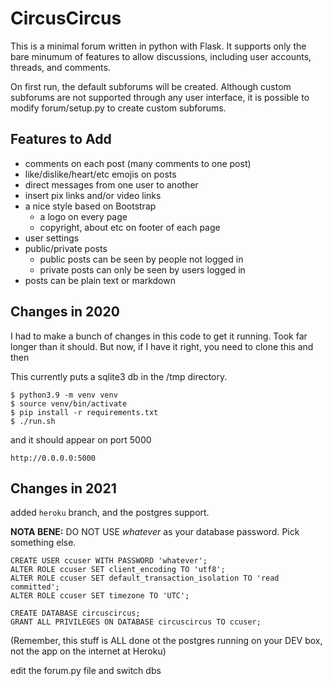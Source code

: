 # CircusCircus
This is a minimal forum written in python with Flask. It supports only the bare minumum of features to allow discussions, including user accounts, threads, and comments.

On first run, the default subforums will be created. Although custom subforums are not supported through any user interface, it is possible to modify forum/setup.py to create custom subforums.

## Features to Add

- comments on each post (many comments to one post)
- like/dislike/heart/etc emojis on posts
- direct messages from one user to another
- insert pix links and/or video links
- a nice style based on Bootstrap
  - a logo on every page
  - copyright, about etc on footer of each page
- user settings
- public/private posts
  - public posts can be seen by people not logged in
  - private posts can only be seen by users logged in
- posts can be plain text or markdown

## Changes in 2020

I had to make a bunch of changes in this code to get it running. Took far longer than it should.
But now, if I have it right, you need to clone this and then

This currently puts a sqlite3 db in the /tmp directory.

```
$ python3.9 -m venv venv
$ source venv/bin/activate
$ pip install -r requirements.txt
$ ./run.sh
```

and it should appear on port 5000

`http://0.0.0.0:5000`


## Changes in 2021

added `heroku` branch, and the postgres support.

**NOTA BENE:** DO NOT USE _whatever_ as your database password. Pick something else.
```
CREATE USER ccuser WITH PASSWORD 'whatever';
ALTER ROLE ccuser SET client_encoding TO 'utf8';
ALTER ROLE ccuser SET default_transaction_isolation TO 'read committed';
ALTER ROLE ccuser SET timezone TO 'UTC';

CREATE DATABASE circuscircus;
GRANT ALL PRIVILEGES ON DATABASE circuscircus TO ccuser;
```
(Remember, this stuff is ALL done ot the postgres running on your DEV box, not the app on the internet at Heroku)

edit the forum.py file and switch dbs